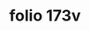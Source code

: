 ---
layout: edition
title: folio 173v
manuscript: Florence, Biblioteca Marucelliana, Carte Rajna XIX.15
sigla: R
iip: r173r.tif
milestone: 346
---